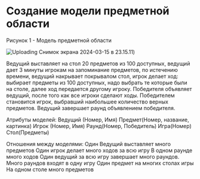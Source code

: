# Создание модели предметной области

Рисунок 1 - Модель предметной области

![Uploading Снимок экрана 2024-03-15 в 23.15.11](https://github.com/srapchegs/rtippo/assets/160636893/9ed0caa1-db98-4fb0-b849-0f781e730fd6))


Ведущий выставляет на стол 20 предметов из 100 доступных, ведущий дает 3 минуты игрокам на запоминание предметов, по истечению времени, ведущий накрывает покрывалом стол, игрок делает ход: выбирает предметы из 100 доступных, надо выбрать те которые были на столе, далее ход передается другому игроку.
Победителя объявляет ведущий, после того как все игроки сделают ходы. Победителем становится игрок, выбравший наибольшее количество верных предметов. Ведущий завершает раунд объявлением победителя.


Атрибуты моделей:
Ведущий (Номер, Имя)
Предмет(Номер, название, картинка)
Игрок (Номер, Имя)
Раунд(Номер, Победитель)
Игра(Номер)
Стол(Предметы)

Отношения между моделями:
Один Ведущий выставляет много предметов
Один игрок делает много ходов за всю игру
В одном раунде много ходов
Один ведущий за всю игру завершает много раундов.
Много раундов входят в одну игру
Один предмет на многих столах игры
На одном столе много предметов


